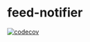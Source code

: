 # feed-notifier

[![codecov](https://codecov.io/gh/offbeatbits/feed-notifier/branch/master/graph/badge.svg?token=z4HlY3ZRAm)](https://codecov.io/gh/offbeatbits/feed-notifier)